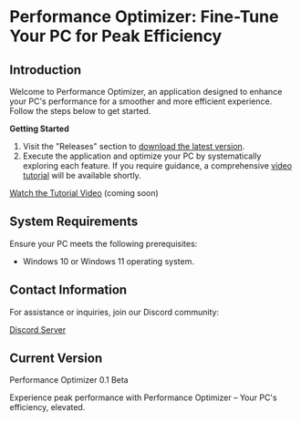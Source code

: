 # Performance Optimizer: Fine-Tune Your PC for Peak Efficiency

## Introduction

Welcome to Performance Optimizer, an application designed to enhance your PC's performance for a smoother and more efficient experience. Follow the steps below to get started.

**Getting Started**

1. Visit the "Releases" section to [download the latest version](#).
2. Execute the application and optimize your PC by systematically exploring each feature. If you require guidance, a comprehensive [video tutorial](#) will be available shortly.

[Watch the Tutorial Video](#) (coming soon)

## System Requirements

Ensure your PC meets the following prerequisites:

- Windows 10 or Windows 11 operating system.

## Contact Information

For assistance or inquiries, join our Discord community:

[Discord Server](http://www.discord.gg/uxk6DXtFpN)

## Current Version

Performance Optimizer 0.1 Beta

Experience peak performance with Performance Optimizer – Your PC's efficiency, elevated.
